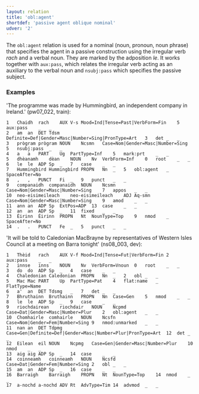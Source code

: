 ```yaml
---
layout: relation
title: 'obl:agent'
shortdef: 'passive agent oblique nominal'
udver: '2'
---
```


The `obl:agent` relation is used for a nominal (noun, pronoun, noun phrase) that specifies the agent in a passive construction using the irregular verb _rach_ and a verbal noun.
They are marked by the adposition _le_.
It works together with `aux:pass`, which relates the irregular verb acting as an auxiliary to the verbal noun and `nsubj:pass` which specifies the passive subject.

### Examples

'The programme was made by Hummingbird, an independent company in Ireland.' (pw07\_022, train):

~~~sdparse
1	Chaidh	rach	AUX	V-s	Mood=Ind|Tense=Past|VerbForm=Fin	5	aux:pass	_	_
2	am	an	DET	Tdsm	Definite=Def|Gender=Masc|Number=Sing|PronType=Art	3	det	_	_
3	prògram	prògram	NOUN	Ncsmn	Case=Nom|Gender=Masc|Number=Sing	5	nsubj:pass	_	_
4	a	a	PART	Ug	PartType=Inf	5	mark:prt	_	_
5	dhèanamh	dèan	NOUN	Nv	VerbForm=Inf	0	root	_	_
6	le	le	ADP	Sp	_	7	case	_	_
7	Hummingbird	Hummingbird	PROPN	Nn	_	5	obl:agent	_	SpaceAfter=No
8	,	,	PUNCT	Fi	_	9	punct	_	_
9	companaidh	companaidh	NOUN	Ncsmn	Case=Nom|Gender=Masc|Number=Sing	7	appos	_	_
10	neo-eisimeileach	neo-eisimeileach	ADJ	Aq-smn	Case=Nom|Gender=Masc|Number=Sing	9	amod	_	_
11	ann	an	ADP	Sp	ExtPos=ADP	13	case	_	_
12	an	an	ADP	Sp	_	11	fixed	_	_
13	Éirinn	Éirinn	PROPN	Nt	NounType=Top	9	nmod	_	SpaceAfter=No
14	.	.	PUNCT	Fe	_	5	punct	_	_
~~~


'It will be told to Caledonian MacBrayne by representatives of Western Isles Council at a meeting on Barra tonight' (ns08\_003, dev):

~~~sdparse
1	Thèid	rach	AUX	V-f	Mood=Ind|Tense=Fut|VerbForm=Fin	2	aux:pass	_	_
2	innse	inns	NOUN	Nv	VerbForm=Vnoun	0	root	_	_
3	do	do	ADP	Sp	_	4	case	_	_
4	Chaledonian	Caledonian	PROPN	Nn	_	2	obl	_	_
5	Mac	Mac	PART	Up	PartType=Pat	4	flat:name	_	FlatType=Name
6	a'	an	DET	Tdsmg	_	7	det	_	_
7	Bhruthainn	Bruthainn	PROPN	Nn	Case=Gen	5	nmod	_	_
8	le	le	ADP	Sp	_	9	case	_	_
9	riochdairean	riochdair	NOUN	Ncpmd	Case=Dat|Gender=Masc|Number=Plur	2	obl:agent	_	_
10	Chomhairle	comhairle	NOUN	Ncsfn	Case=Nom|Gender=Fem|Number=Sing	9	nmod:unmarked	_	_
11	nan	an	DET	Tdpmg	Case=Gen|Definite=Def|Gender=Masc|Number=Plur|PronType=Art	12	det	_	_
12	Eilean	eil	NOUN	Ncpmg	Case=Gen|Gender=Masc|Number=Plur	10	nmod	_	_
13	aig	aig	ADP	Sp	_	14	case	_	_
14	coinneamh	coinneamh	NOUN	Ncsfd	Case=Dat|Gender=Fem|Number=Sing	2	obl	_	_
15	am	an	ADP	Sp	_	16	case	_	_
16	Barraigh	Barraigh	PROPN	Nt	NounType=Top	14	nmod	_	_
17	a-nochd	a-nochd	ADV	Rt	AdvType=Tim	14	advmod	_	_
~~~

